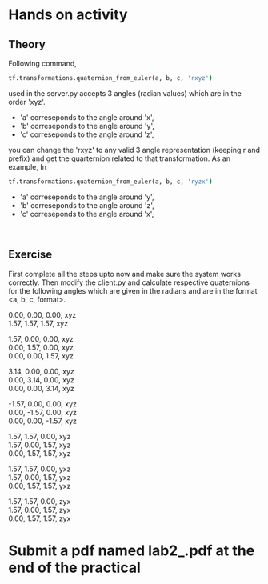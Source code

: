 # Hands on activity

## Theory

Following command,

```sh
tf.transformations.quaternion_from_euler(a, b, c, 'rxyz')
```

used in the server.py accepts 3 angles (radian values) which are in the order 'xyz'.

- 'a' correseponds to the angle around 'x',
- 'b' correseponds to the angle around 'y',
- 'c' correseponds to the angle around 'z',

you can change the 'rxyz' to any valid 3 angle representation (keeping r and prefix) and get the quarternion related to that transformation. As an example, In

```sh
tf.transformations.quaternion_from_euler(a, b, c, 'ryzx')
```

- 'a' correseponds to the angle around 'y',
- 'b' correseponds to the angle around 'z',
- 'c' correseponds to the angle around 'x',

<br>

## Exercise

First complete all the steps upto now and make sure the system works correctly. Then modify the client.py and calculate respective quaternions for the following angles which are given in the radians and are in the format <a, b, c, format>. 

0.00, 0.00, 0.00, xyz \
1.57, 1.57, 1.57, xyz

1.57, 0.00, 0.00, xyz \
0.00, 1.57, 0.00, xyz \
0.00, 0.00, 1.57, xyz 

3.14, 0.00, 0.00, xyz \
0.00, 3.14, 0.00, xyz \
0.00, 0.00, 3.14, xyz 

-1.57, 0.00, 0.00, xyz \
0.00, -1.57, 0.00, xyz \
0.00, 0.00, -1.57, xyz

1.57, 1.57, 0.00, xyz \
1.57, 0.00, 1.57, xyz \
0.00, 1.57, 1.57, xyz

1.57, 1.57, 0.00, yxz \
1.57, 0.00, 1.57, yxz \
0.00, 1.57, 1.57, yxz 

1.57, 1.57, 0.00, zyx \
1.57, 0.00, 1.57, zyx \
0.00, 1.57, 1.57, zyx 

# Submit a pdf named lab2_<index>.pdf at the end of the practical 

